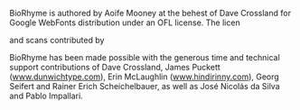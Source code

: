 BioRhyme is authored by Aoife Mooney at the behest of Dave Crossland for Google WebFonts distribution under an OFL license. The licen

and scans contributed by

BioRhyme has been made possible with the generous time and technical support contributions of Dave Crossland, James Puckett (www.dunwichtype.com), Erin McLaughlin (www.hindirinny.com), Georg Seifert and Rainer Erich Scheichelbauer, as well as José Nicolás da Silva and Pablo Impallari.